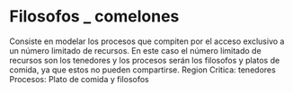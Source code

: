 # Filosofos _ comelones
Consiste en modelar los procesos que compiten por el acceso exclusivo a un número limitado de recursos. En este caso el número limitado de recursos son los tenedores y los procesos serán los filosofos y platos de comida, ya que estos no pueden compartirse.
Region Critica: tenedores
Procesos: Plato de comida y filosofos
